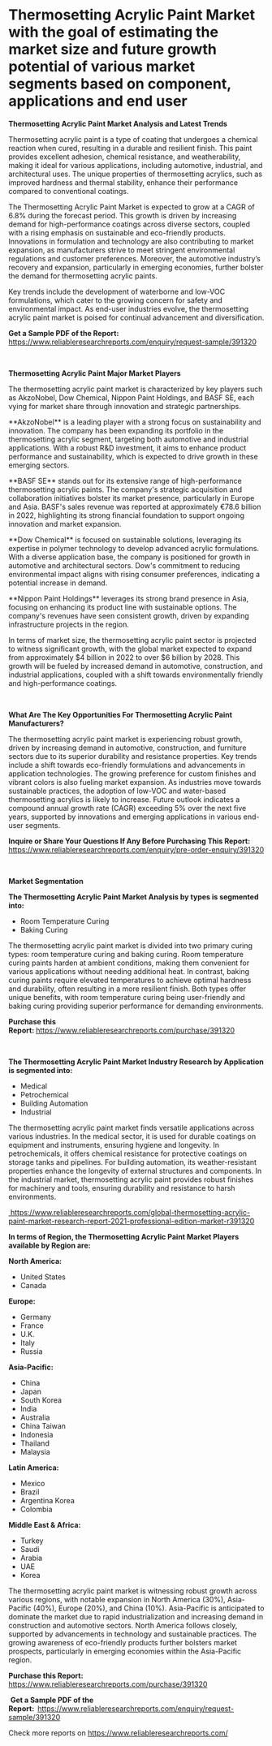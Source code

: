 <p><h1>Thermosetting Acrylic Paint Market with the goal of estimating the market size and future growth potential of various market segments based on component, applications and end user</h1></p><p><strong>Thermosetting Acrylic Paint Market Analysis and Latest Trends</strong></p>
<p><p>Thermosetting acrylic paint is a type of coating that undergoes a chemical reaction when cured, resulting in a durable and resilient finish. This paint provides excellent adhesion, chemical resistance, and weatherability, making it ideal for various applications, including automotive, industrial, and architectural uses. The unique properties of thermosetting acrylics, such as improved hardness and thermal stability, enhance their performance compared to conventional coatings.</p><p>The Thermosetting Acrylic Paint Market is expected to grow at a CAGR of 6.8% during the forecast period. This growth is driven by increasing demand for high-performance coatings across diverse sectors, coupled with a rising emphasis on sustainable and eco-friendly products. Innovations in formulation and technology are also contributing to market expansion, as manufacturers strive to meet stringent environmental regulations and customer preferences. Moreover, the automotive industry’s recovery and expansion, particularly in emerging economies, further bolster the demand for thermosetting acrylic paints. </p><p>Key trends include the development of waterborne and low-VOC formulations, which cater to the growing concern for safety and environmental impact. As end-user industries evolve, the thermosetting acrylic paint market is poised for continual advancement and diversification.</p></p>
<p><strong>Get a Sample PDF of the Report:&nbsp;</strong> <a href="https://www.reliableresearchreports.com/enquiry/request-sample/391320?utm_campaign=1512&utm_medium=2&utm_source=Github&utm_content=ia&utm_term=16012025&utm_id=thermosetting-acrylic-paint">https://www.reliableresearchreports.com/enquiry/request-sample/391320</a></p>
<p>&nbsp;</p>
<p><strong>Thermosetting Acrylic Paint Major Market Players</strong></p>
<p><p>The thermosetting acrylic paint market is characterized by key players such as AkzoNobel, Dow Chemical, Nippon Paint Holdings, and BASF SE, each vying for market share through innovation and strategic partnerships. </p><p>**AkzoNobel** is a leading player with a strong focus on sustainability and innovation. The company has been expanding its portfolio in the thermosetting acrylic segment, targeting both automotive and industrial applications. With a robust R&D investment, it aims to enhance product performance and sustainability, which is expected to drive growth in these emerging sectors.</p><p>**BASF SE** stands out for its extensive range of high-performance thermosetting acrylic paints. The company's strategic acquisition and collaboration initiatives bolster its market presence, particularly in Europe and Asia. BASF's sales revenue was reported at approximately €78.6 billion in 2022, highlighting its strong financial foundation to support ongoing innovation and market expansion.</p><p>**Dow Chemical** is focused on sustainable solutions, leveraging its expertise in polymer technology to develop advanced acrylic formulations. With a diverse application base, the company is positioned for growth in automotive and architectural sectors. Dow's commitment to reducing environmental impact aligns with rising consumer preferences, indicating a potential increase in demand.</p><p>**Nippon Paint Holdings** leverages its strong brand presence in Asia, focusing on enhancing its product line with sustainable options. The company's revenues have seen consistent growth, driven by expanding infrastructure projects in the region.</p><p>In terms of market size, the thermosetting acrylic paint sector is projected to witness significant growth, with the global market expected to expand from approximately $4 billion in 2022 to over $6 billion by 2028. This growth will be fueled by increased demand in automotive, construction, and industrial applications, coupled with a shift towards environmentally friendly and high-performance coatings.</p></p>
<p>&nbsp;</p>
<p><strong>What Are The Key Opportunities For Thermosetting Acrylic Paint Manufacturers?</strong></p>
<p><p>The thermosetting acrylic paint market is experiencing robust growth, driven by increasing demand in automotive, construction, and furniture sectors due to its superior durability and resistance properties. Key trends include a shift towards eco-friendly formulations and advancements in application technologies. The growing preference for custom finishes and vibrant colors is also fueling market expansion. As industries move towards sustainable practices, the adoption of low-VOC and water-based thermosetting acrylics is likely to increase. Future outlook indicates a compound annual growth rate (CAGR) exceeding 5% over the next five years, supported by innovations and emerging applications in various end-user segments.</p></p>
<p><strong>Inquire or Share Your Questions If Any Before Purchasing This Report:</strong> <a href="https://www.reliableresearchreports.com/enquiry/pre-order-enquiry/391320?utm_campaign=1512&utm_medium=2&utm_source=Github&utm_content=ia&utm_term=16012025&utm_id=thermosetting-acrylic-paint">https://www.reliableresearchreports.com/enquiry/pre-order-enquiry/391320</a></p>
<p>&nbsp;</p>
<p><strong>Market Segmentation</strong></p>
<p><strong>The Thermosetting Acrylic Paint Market Analysis by types is segmented into:</strong></p>
<p><ul><li>Room Temperature Curing</li><li>Baking Curing</li></ul></p>
<p><p>The thermosetting acrylic paint market is divided into two primary curing types: room temperature curing and baking curing. Room temperature curing paints harden at ambient conditions, making them convenient for various applications without needing additional heat. In contrast, baking curing paints require elevated temperatures to achieve optimal hardness and durability, often resulting in a more resilient finish. Both types offer unique benefits, with room temperature curing being user-friendly and baking curing providing superior performance for demanding environments.</p></p>
<p><strong>Purchase this Report:&nbsp;</strong><a href="https://www.reliableresearchreports.com/purchase/391320?utm_campaign=1512&utm_medium=2&utm_source=Github&utm_content=ia&utm_term=16012025&utm_id=thermosetting-acrylic-paint">https://www.reliableresearchreports.com/purchase/391320</a></p>
<p>&nbsp;</p>
<p><strong>The Thermosetting Acrylic Paint Market Industry Research by Application is segmented into:</strong></p>
<p><ul><li>Medical</li><li>Petrochemical</li><li>Building Automation</li><li>Industrial</li></ul></p>
<p><p>The thermosetting acrylic paint market finds versatile applications across various industries. In the medical sector, it is used for durable coatings on equipment and instruments, ensuring hygiene and longevity. In petrochemicals, it offers chemical resistance for protective coatings on storage tanks and pipelines. For building automation, its weather-resistant properties enhance the longevity of external structures and components. In the industrial market, thermosetting acrylic paint provides robust finishes for machinery and tools, ensuring durability and resistance to harsh environments.</p></p>
<p><a href="https://www.reliableresearchreports.com/global-thermosetting-acrylic-paint-market-research-report-2021-professional-edition-market-r391320?utm_campaign=1512&utm_medium=2&utm_source=Github&utm_content=ia&utm_term=16012025&utm_id=thermosetting-acrylic-paint">&nbsp;https://www.reliableresearchreports.com/global-thermosetting-acrylic-paint-market-research-report-2021-professional-edition-market-r391320</a></p>
<p><strong>In terms of Region, the Thermosetting Acrylic Paint Market Players available by Region are:</strong></p>
<p>
    <p> <strong> North America: </strong>
        <ul>
            <li>United States</li>
            <li>Canada</li>
        </ul>
        </p> 
    <p> <strong> Europe: </strong>
        <ul>
            <li>Germany</li>
            <li>France</li>
            <li>U.K.</li>
            <li>Italy</li>
            <li>Russia</li>
        </ul>
        </p> 
    <p> <strong> Asia-Pacific: </strong>
        <ul>
            <li>China</li>
            <li>Japan</li>
            <li>South Korea</li>
            <li>India</li>
            <li>Australia</li>
            <li>China Taiwan</li>
            <li>Indonesia</li>
            <li>Thailand</li>
            <li>Malaysia</li>
        </ul>
        </p> 
    <p> <strong> Latin America: </strong>
        <ul>
            <li>Mexico</li>
            <li>Brazil</li>
            <li>Argentina Korea</li>
            <li>Colombia</li>
        </ul>
        </p> 
    <p> <strong> Middle East & Africa: </strong>
        <ul>
            <li>Turkey</li>
            <li>Saudi</li>
            <li>Arabia</li>
            <li>UAE</li>
            <li>Korea</li>
        </ul>
    </p>
    </p>
<p><p>The thermosetting acrylic paint market is witnessing robust growth across various regions, with notable expansion in North America (30%), Asia-Pacific (40%), Europe (20%), and China (10%). Asia-Pacific is anticipated to dominate the market due to rapid industrialization and increasing demand in construction and automotive sectors. North America follows closely, supported by advancements in technology and sustainable practices. The growing awareness of eco-friendly products further bolsters market prospects, particularly in emerging economies within the Asia-Pacific region.</p></p>
<p><strong>Purchase this Report: </strong><a href="https://www.reliableresearchreports.com/purchase/391320?utm_campaign=1512&utm_medium=2&utm_source=Github&utm_content=ia&utm_term=16012025&utm_id=thermosetting-acrylic-paint">https://www.reliableresearchreports.com/purchase/391320</a></p>
<p>&nbsp;<strong>Get a Sample PDF of the Report:&nbsp;&nbsp;</strong><a href="https://www.reliableresearchreports.com/enquiry/request-sample/391320?utm_campaign=1512&utm_medium=2&utm_source=Github&utm_content=ia&utm_term=16012025&utm_id=thermosetting-acrylic-paint">https://www.reliableresearchreports.com/enquiry/request-sample/391320</a></p>
<p><strong></strong></p>
<p>Check more reports on <a href="https://www.reliableresearchreports.com/?utm_campaign=1512&utm_medium=2&utm_source=Github&utm_content=ia&utm_term=16012025&utm_id=thermosetting-acrylic-paint">https://www.reliableresearchreports.com/</a></p>